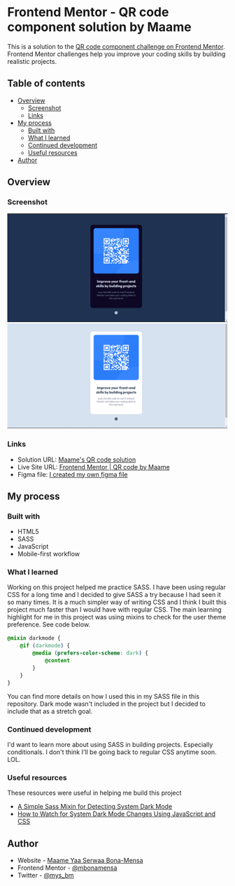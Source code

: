 # Frontend Mentor - QR code component solution by Maame

This is a solution to the [QR code component challenge on Frontend Mentor](https://www.frontendmentor.io/challenges/qr-code-component-iux_sIO_H). Frontend Mentor challenges help you improve your coding skills by building realistic projects. 

## Table of contents

- [Overview](#overview)
  - [Screenshot](#screenshot)
  - [Links](#links)
- [My process](#my-process)
  - [Built with](#built-with)
  - [What I learned](#what-i-learned)
  - [Continued development](#continued-development)
  - [Useful resources](#useful-resources)
- [Author](#author)

## Overview
### Screenshot

![](./img/screenshot-dark.png) ![](./img/screenshot-light.png)


### Links

- Solution URL: [Maame's QR code solution](https://github.com/mbonamensa/fem_qr-code)
- Live Site URL: [Frontend Mentor | QR code by Maame](https://mbonamensa.github.io/fem_qr-code)
- Figma file: [I created my own figma file](https://www.figma.com/file/iZPmhdkrsSZKRICZgXoHge/Frontend-Mentor---QR-code-design?node-id=0%3A1)

## My process

### Built with

- HTML5
- SASS
- JavaScript
- Mobile-first workflow

### What I learned

Working on this project helped me practice SASS. I have been using regular CSS for a long time and I decided to give SASS a try because I had seen it so many times. It is a much simpler way of writing CSS and I think I built this project much faster than I would have with regular CSS. The main learning highlight for me in this project was using mixins to check for the user theme preference. See code below.

```css
@mixin darkmode {
    @if (darkmode) {
        @media (prefers-color-scheme: dark) {
            @content
        }
    }    
}
```
You can find more details on how I used this in my SASS file in this repository. Dark mode wasn't included in the project but I decided to include that as a stretch goal.

### Continued development

I'd want to learn more about using SASS in building projects. Especially conditionals. I don't think I'll be going back to regular CSS anytime soon. LOL.


### Useful resources

These resources were useful in helping me build this project

- [A Simple Sass Mixin for Detecting System Dark Mode](https://medium.com/@cooperwfloyd/a-simple-sass-mixin-for-detecting-system-dark-mode-bd8157bca72e) 
- [How to Watch for System Dark Mode Changes Using JavaScript and CSS](https://www.section.io/engineering-education/watch-for-system-dark-mode-using-js-css/) 


## Author

- Website - [Maame Yaa Serwaa Bona-Mensa](https://mbonamensa.netlify.app)
- Frontend Mentor - [@mbonamensa](https://www.frontendmentor.io/profile/mbonamensa)
- Twitter - [@mys_bm](https://www.twitter.com/mys_bm)
